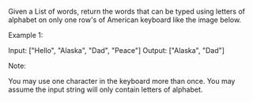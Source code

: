 Given a List of words, return the words that can be typed using letters of alphabet on only one row's of American keyboard like the image below. 







Example 1:

Input: ["Hello", "Alaska", "Dad", "Peace"]
Output: ["Alaska", "Dad"]



Note:

You may use one character in the keyboard more than once.
You may assume the input string will only contain letters of alphabet.

